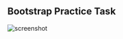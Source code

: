 <h2>Bootstrap Practice Task</h2>
<img src="https://bootstrap-practice-task.netlify.app/" alt="screenshot">
